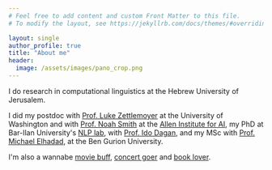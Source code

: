 ```yaml
---
# Feel free to add content and custom Front Matter to this file.
# To modify the layout, see https://jekyllrb.com/docs/themes/#overriding-theme-defaults

layout: single
author_profile: true
title: "About me"
header:
  image: /assets/images/pano_crop.png
---
```

I do research in computational linguistics at the Hebrew University of Jerusalem.

I did my postdoc with [Prof. Luke Zettlemoyer]("https://www.cs.washington.edu/people/faculty/lsz") at the University of Washington and with [Prof. Noah Smith]("https://homes.cs.washington.edu/~nasmith/") at the
[Allen Institute for AI]("http://allenai.org"), my PhD at Bar-Ilan University's [NLP lab]("http://u.cs.biu.ac.il/~nlp/"), with [Prof. Ido Dagan]("http://u.cs.biu.ac.il/~dagan/"), and my MSc with [Prof. Michael Elhadad]("http://www.cs.bgu.ac.il/~elhadad"), at the Ben Gurion University.

I'm also a wannabe [movie buff]("https://letterboxd.com/gabistanovsky/films/diary/"), [concert goer]("http://www.setlist.fm/concerts/Gabis") and [book lover]("https://www.goodreads.com/user/show/24306303-gabriel-stanovsky").






				
